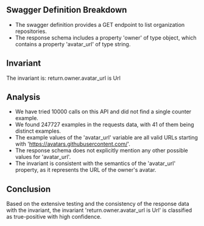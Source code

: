 ## Swagger Definition Breakdown
- The swagger definition provides a GET endpoint to list organization repositories.
- The response schema includes a property 'owner' of type object, which contains a property 'avatar_url' of type string.

## Invariant
The invariant is: return.owner.avatar_url is Url

## Analysis
- We have tried 10000 calls on this API and did not find a single counter example.
- We found 247727 examples in the requests data, with 41 of them being distinct examples.
- The example values of the 'avatar_url' variable are all valid URLs starting with 'https://avatars.githubusercontent.com/'.
- The response schema does not explicitly mention any other possible values for 'avatar_url'.
- The invariant is consistent with the semantics of the 'avatar_url' property, as it represents the URL of the owner's avatar.

## Conclusion
Based on the extensive testing and the consistency of the response data with the invariant, the invariant 'return.owner.avatar_url is Url' is classified as true-positive with high confidence.
